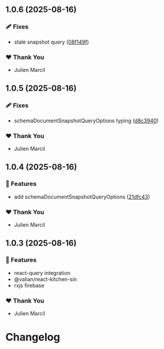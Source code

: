 ## 1.0.6 (2025-08-16)

### 🩹 Fixes

- stale snapshot query ([08f149f](https://github.com/valian-ca/react-firebase/commit/08f149f))

### ❤️ Thank You

- Julien Marcil

## 1.0.5 (2025-08-16)

### 🩹 Fixes

- schemaDocumentSnapshotQueryOptions typing ([d8c3940](https://github.com/valian-ca/react-firebase/commit/d8c3940))

### ❤️ Thank You

- Julien Marcil

## 1.0.4 (2025-08-16)

### 🚀 Features

- add schemaDocumentSnapshotQueryOptions ([21dfc43](https://github.com/valian-ca/react-firebase/commit/21dfc43))

### ❤️ Thank You

- Julien Marcil

## 1.0.3 (2025-08-16)

### 🚀 Features

- react-query integration
- @valian/react-kitchen-sin
- rxjs firebase

### ❤️ Thank You

- Julien Marcil

# Changelog

